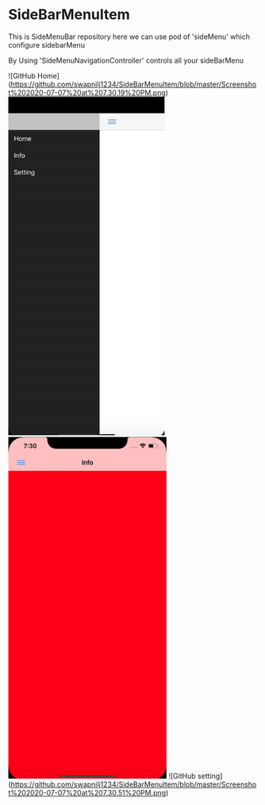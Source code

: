 # SideBarMenuItem
This is SideMenuBar repository here we can use pod of 'sideMenu' which configure sidebarMenu

By Using 'SideMenuNavigationController' controls all your sideBarMenu
  
![GitHub Home] (https://github.com/swapnilj1234/SideBarMenuItem/blob/master/Screenshot%202020-07-07%20at%207.30.19%20PM.png)
![GitHub OnTapped](https://github.com/swapnilj1234/SideBarMenuItem/blob/master/Screenshot%202020-07-07%20at%207.30.28%20PM.png)
![GitHub info](https://github.com/swapnilj1234/SideBarMenuItem/blob/master/Screenshot%202020-07-07%20at%207.30.39%20PM.png)
![GitHub setting] (https://github.com/swapnilj1234/SideBarMenuItem/blob/master/Screenshot%202020-07-07%20at%207.30.51%20PM.png)

